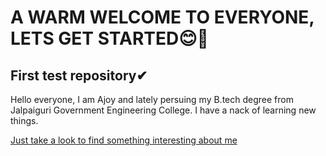 # A WARM WELCOME TO EVERYONE, LETS GET STARTED😊🙌

## First test repository✔

Hello everyone, I am  Ajoy and lately persuing my B.tech degree from Jalpaiguri Government Engineering College. I have a nack of learning new things.

[Just take a look to find something interesting about me](www.ajoy.epizy.com)
